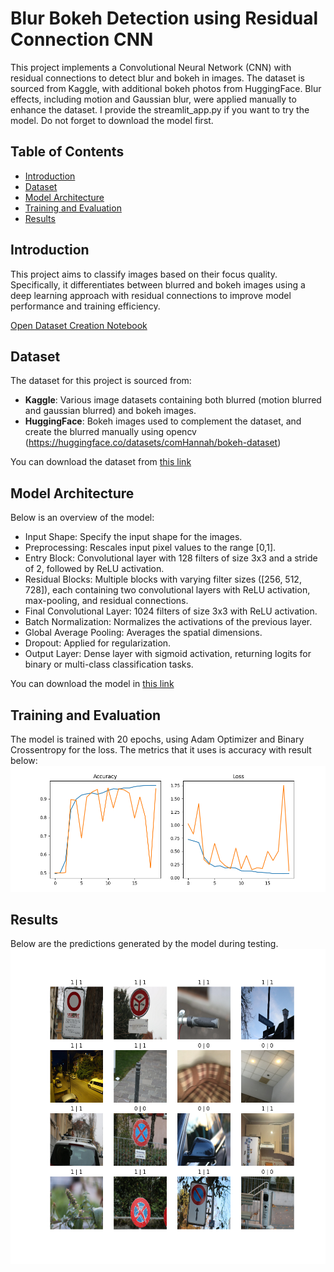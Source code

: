 # Blur Bokeh Detection using Residual Connection CNN

This project implements a Convolutional Neural Network (CNN) with residual connections to detect blur and bokeh in images. The dataset is sourced from Kaggle, with additional bokeh photos from HuggingFace. Blur effects, including motion and Gaussian blur, were applied manually to enhance the dataset. I provide the streamlit_app.py if you want to try the model. Do not forget to download the model first.

## Table of Contents
- [Introduction](#introduction)
- [Dataset](#dataset)
- [Model Architecture](#model-architecture)
- [Training and Evaluation](#training-and-evaluation)
- [Results](#results)

## Introduction 
This project aims to classify images based on their focus quality. Specifically, it differentiates between blurred and bokeh images using a deep learning approach with residual connections to improve model performance and training efficiency.

[Open Dataset Creation Notebook](https://github.com/RamadhanIY/blur-or-bokeh/blob/main/create-dataset-blur.ipynb)
## Dataset
The dataset for this project is sourced from:
- **Kaggle**: Various image datasets containing both blurred (motion blurred and gaussian blurred) and bokeh images.
- **HuggingFace**: Bokeh images used to complement the dataset, and create the blurred manually using opencv (https://huggingface.co/datasets/comHannah/bokeh-dataset)

You can download the dataset from [this link](https://drive.google.com/drive/folders/1SvxvGQZQIzZqO3B4sZTCXbatnC-wZIuF?usp=sharing)
  
## Model Architecture

Below is an overview of the model:

- Input Shape: Specify the input shape for the images.
- Preprocessing: Rescales input pixel values to the range [0,1].
- Entry Block: Convolutional layer with 128 filters of size 3x3 and a stride of 2, followed by ReLU activation.
- Residual Blocks: Multiple blocks with varying filter sizes ([256, 512, 728]), each containing two convolutional layers with ReLU activation, max-pooling, and residual connections.
- Final Convolutional Layer: 1024 filters of size 3x3 with ReLU activation.
- Batch Normalization: Normalizes the activations of the previous layer.
- Global Average Pooling: Averages the spatial dimensions.
- Dropout: Applied for regularization.
- Output Layer: Dense layer with sigmoid activation, returning logits for binary or multi-class classification tasks.

You can download the model in [this link](https://drive.google.com/file/d/1av1DZ4uCUOCbD9nDwjbqYiohRPnjvYTS/view?usp=sharing)

## Training and Evaluation
The model is trained with 20 epochs, using Adam Optimizer and Binary Crossentropy for the loss. The metrics that it uses is accuracy with result below:
![Plot History of Training](https://github.com/RamadhanIY/blur-or-bokeh/blob/main/training_validation_plot.png)

## Results
Below are the predictions generated by the model during testing.
![Model Predictions](https://github.com/RamadhanIY/blur-or-bokeh/blob/main/prediction.png)
